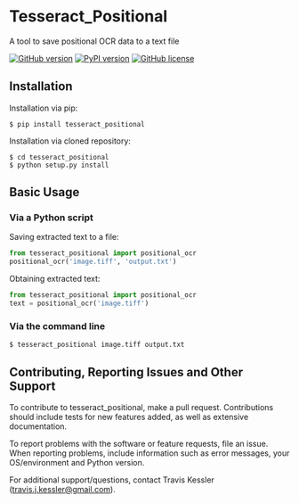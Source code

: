 # Tesseract_Positional
A tool to save positional OCR data to a text file

[![GitHub version](https://badge.fury.io/gh/tjkessler%2Ftesseract_positional.svg)](https://badge.fury.io/gh/tjkessler%2Ftesseract_positional)
[![PyPI version](https://badge.fury.io/py/tesseract_positional.svg)](https://badge.fury.io/py/tesseract_positional)
[![GitHub license](https://img.shields.io/badge/license-MIT-blue.svg)](https://raw.githubusercontent.com/tjkessler/tesseract_positional/master/LICENSE.txt)

## Installation

Installation via pip:

```
$ pip install tesseract_positional
```

Installation via cloned repository:

```
$ cd tesseract_positional
$ python setup.py install
```

## Basic Usage

### Via a Python script

Saving extracted text to a file:

```python
from tesseract_positional import positional_ocr
positional_ocr('image.tiff', 'output.txt')
```

Obtaining extracted text:

```python
from tesseract_positional import positional_ocr
text = positional_ocr('image.tiff')
```

### Via the command line

```
$ tesseract_positional image.tiff output.txt
```

## Contributing, Reporting Issues and Other Support

To contribute to tesseract_positional, make a pull request. Contributions should include tests for new features added, as well as extensive documentation.

To report problems with the software or feature requests, file an issue. When reporting problems, include information such as error messages, your OS/environment and Python version.

For additional support/questions, contact Travis Kessler (travis.j.kessler@gmail.com).
